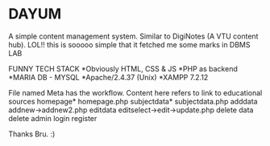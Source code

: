 # DAYUM
A simple content management system. Similar to DigiNotes (A VTU content hub).
LOL!! this  is sooooo simple that it fetched me some marks in DBMS LAB

FUNNY TECH STACK
*Obviously HTML, CSS & JS
*PHP as backend
*MARIA DB - MYSQL 
*Apache/2.4.37 (Unix) 
*XAMPP 7.2.12

File named Meta has the workflow.
Content here refers to link to educational sources
homepage*    homepage.php
subjectdata* subjectdata.php
adddata     addnew->addnew2.php
editdata    editselect->edit->update.php
delete data  delete
admin login 
register

Thanks Bru. :)
